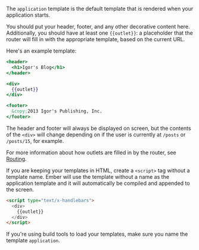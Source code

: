 The `application` template is the default template that is rendered when
your application starts.

You should put your header, footer, and any other decorative content
here. Additionally, you should have at least one `{{outlet}}`:
a placeholder that the router will fill in with the appropriate template,
based on the current URL.

Here's an example template:

```handlebars
<header>
  <h1>Igor's Blog</h1>
</header>

<div>
  {{outlet}}
</div>

<footer>
  &copy;2013 Igor's Publishing, Inc.
</footer>
```

The header and footer will always be displayed on screen, but the
contents of the `<div>` will change depending on if the user is
currently at `/posts` or `/posts/15`, for example.

For more information about how outlets are filled in by the router, see
[Routing](../../routing).

If you are keeping your templates in HTML, create a `<script>` tag
without a template name. Ember will use the template without a name as the application template and it will automatically be compiled and appended
to the screen.

```html
<script type="text/x-handlebars">
  <div>
    {{outlet}}
  </div>
</script>
```

If you're using build tools to load your templates, make sure you name
the template `application`.

